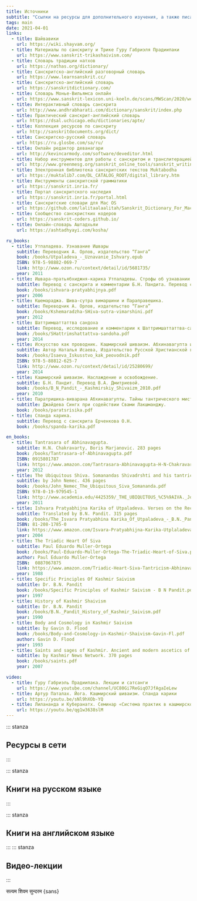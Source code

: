 ```yaml
---
title: Источники
subtitle: "Ссылки на ресурсы для дополнительного изучения, а также писания и исследования в формате электронных книг"
tags: main
date: 2021-04-01
links:
  - title: Шайвавики
    url: https://wiki.shayvam.org/
  - title: Материалы по санскриту и Трике Гуру Габриэля Прадиипаки
    url: https://www.sanskrit-trikashaivism.com/
  - title: Словарь традиции натхов
    url: https://nathas.org/dictionary/
  - title: Санскритско-английский разговорный словарь
    url: https://www.learnsanskrit.cc/
  - title: Санскритско-английский словарь
    url: https://sanskritdictionary.com/
  - title: Словарь Монье-Вильямса онлайн
    url: https://www.sanskrit-lexicon.uni-koeln.de/scans/MWScan/2020/web/webtc2/index.php
  - title: Интерактивный словарь санскрита
    url: http://www.andhrabharati.com/dictionary/sanskrit/index.php
  - title: Практический санскрит-английский словарь
    url: https://dsal.uchicago.edu/dictionaries/apte/
  - title: Коллекция ресурсов по санскриту
    url: http://sanskritdocuments.org/dict/
  - title: Санскритско-русский словарь
    url: https://ru.glosbe.com/sa/ru/
  - title: Онлайн редактор деванагари
    url: http://kevincarmody.com/software/deveditor.html
  - title: Набор инструментов для работы с санскритом и транслитерацией
    url: http://www.greenmesg.org/sanskrit_online_tools/sanskrit_writing_pad.php
  - title: Электронная библиотека санскритских текстов Muktabodha
    url: https://muktalib7.com/DL_CATALOG_ROOT/digital_library.htm
  - title: Инструменты санскритской грамматики
    url: https://sanskrit.inria.fr/
  - title: Портал санскритского наследия
    url: https://sanskrit.inria.fr/portal.html
  - title: Санскритские словари для Mac OS
    url: https://github.com/lalitaalaalitah/Sanskrit_Dictionary_For_MacOs
  - title: Сообщество санскристких кодеров
    url: https://sanskrit-coders.github.io/
  - title: Онлайн-словарь Аштадхьяи
    url: https://ashtadhyayi.com/kosha/

ru_books:
  - title: Утпаладева. Узнавание Ишвары
    subtitle: Переводчик А. Орлов, издательство “Ганга”
    book: /books/Utpaladeva_-_Uznavanie_Ishvary.epub
    ISBN: 978-5-98882-069-7
    link: http://www.ozon.ru/context/detail/id/5681735/
    year: 2011
  - title: Ишвара-пратьябхиджня-карика Утпаладевы. Строфы об узнавании Бога
    subtitle: Перевод с санскрита и комментарии Б.Н. Пандита. Перевод с английского Ананта Виджняна Даса
    book: /books/ishvara-pratyabhijnya.pdf
    year: 2006
  - title: Кшемараджа. Шива-сутра вимаршини и Параправешика.
    subtitle: Переводчик А. Орлов, издательство “Ганга”
    book: /books/Kshemaradzha-SHiva-sutra-vimarshini.pdf
    year: 2012
  - title: Шаттримшаттаттва сандоха
    subtitle: Перевод, исследование и комментарии к Шаттримшаттаттва-сандохе В.П. Иванова в составе «Розенберговского сборника»
    book: /books/SHattrimshattattva-sandoha.pdf
    year: 2014
  - title: Искусство как проводник. Кашмирский шиваизм. Абхинавагупта и Кшемараджа.
    subtitle: Автор Наталья Исаева, Издательство Русской Христианской гуманитарной академии,
    book: /books/Isaeva_Iskusstvo_kak_peovodnik.pdf
    ISBN: 978-5-88812-625-7
    link: http://www.ozon.ru/context/detail/id/25280699/
    year: 2014
  - title: Кашмирский шиваизм. Наслаждение и освобождение.
    subtitle: Б.Н. Пандит. Перевод В.А. Дмитриевой.
    book: /books/B_N_Pandit_-_Kashmirskiy_Shivaizm_2010.pdf
    year: 2010
  - title: Паратришика-виварана Абхинавагупты. Тайны тантрического мистицизма.
    subtitle: Джайдева Сингх при содействии Свами Лакшманджу.
    book: /books/paratsrisika.pdf
  - title: Спанда карика.
    subtitle: Перевод с санскрита Ерченкова О.Н.
    book: /books/spanda-karika.pdf

en_books:
  - title: Tantrasara of Abhinavagupta.
    subtitle: H.N. Chakravarty, Boris Marjanovic. 283 pages
    book: /books/Tantrasara-of-Abhinavagupta.pdf
    ISBN: 0915801787
    link: https://www.amazon.com/Tantrasara-Abhinavagupta-H-N-Chakravarty/dp/0915801787
    year: 2012
  - title: The Ubiquitous Shiva. Somanandas Shivadrshti and his tantric Interlocutors
    subtitle: by John Nemec. 436 pages
    book: /books/John_Nemec_The_Ubiquitous_Siva_Somananda.pdf
    ISBN: 978-0-19-979545-1
    link: http://www.academia.edu/4425359/_THE_UBIQUITOUS_%C5%9AIVA._John_Nemec_
    year: 2011
  - title: Ishvara Pratyabhijna Karika of Utpaladeva. Verses on the Recognition of the Lord
    subtitle: Translated by B.N. Pandit. 315 pages
    book: /books/The_Isvara Pratyabhina Karika_Of_Utpaladeva_-_B.N._Pandit.pdf
    ISBN: 81-208-1785-0
    link: https://www.amazon.com/Isvara-Pratyabhijna-Karika-Utplaladeva-Recognition/dp/8120817850
    year: 2004
  - title: The Triadic Heart Of Siva
    subtitle: Paul Eduardo Muller-Ortega
    book: /books/Paul-Eduardo-Muller-Ortega-The-Triadic-Heart-of-Siva.pdf
    author: Paul Eduardo Muller-Ortega
    ISBN:  0887067875
    link: https://www.amazon.com/Triadic-Heart-Siva-Tantricism-Abhinavagupta/dp/0887067875
    year: 1988
  - title: Specific Principles Of Kashmir Saivism
    subtitle: Dr. B.N. Pandit
    book: /books/Specific Principles of Kashmir Saivism - B N Pandit.pdf
    year: 1997
  - title: History of Kashmir Shaivism
    subtitle: Dr. B.N. Pandit
    book: /books/B.N._Pandit_History_of_Kashmir_Saivism.pdf
    year: 1990
  - title: Body and Cosmology in Kashmir Saivism
    subtitle: by Gavin D. Flood
    book: /books/Body-and-Cosmology-in-Kashmir-Shaivism-Gavin-Fl.pdf
    author: Gavin D. Flood
    year: 1993
  - title: Saints and sages of Kashmir. Ancient and modern ascetics of Kashmir
    subtitle: by Kashmir News Network. 370 pages
    book: /books/saints.pdf
    year: 2007

video:
  - title: Гуру Габриэль Прадиипака. Лекции и сатсанги
    url: https://www.youtube.com/channel/UC80Gi7ReGiqO7JfAgaIeLew
  - title: Артур Паталах. Йога. Кашмирский шиваизм. Спанда карики
    url: https://youtu.be/sNl9hXOb-YQ
  - title: Лилананда и Куберанатх. Семинар «Система практик в кашмирском шиваизме»
    url: https://youtu.be/qg1w3638slM
---
```


::: stanza

## Ресурсы в сети

<list-links :links="$frontmatter.links" />

:::

::: stanza

## Книги на русском языке

<list-books :books="$frontmatter.ru_books" />

:::

::: stanza

## Книги на английском языке

<list-books :books="$frontmatter.en_books" />

:::
::: stanza

## Видео-лекции

<list-links :links="$frontmatter.video" />

:::

सत्यम शिवम सुन्दरम {sans}
